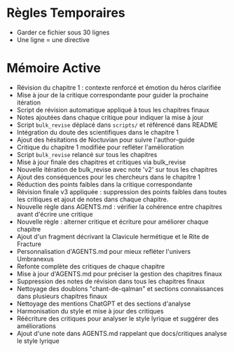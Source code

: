 # Règles Temporaires
- Garder ce fichier sous 30 lignes
- Une ligne = une directive
# Mémoire Active
- Révision du chapitre 1 : contexte renforcé et émotion du héros clarifiée
- Mise à jour de la critique correspondante pour guider la prochaine itération
- Script de révision automatique appliqué à tous les chapitres finaux
- Notes ajoutées dans chaque critique pour indiquer la mise à jour
- Script `bulk_revise` déplacé dans `scripts/` et référencé dans README
- Intégration du doute des scientifiques dans le chapitre 1
- Ajout des hésitations de Noctuvian pour suivre l'author-guide
- Critique du chapitre 1 modifiée pour refléter l'amélioration
- Script `bulk_revise` relancé sur tous les chapitres
- Mise à jour finale des chapitres et critiques via bulk_revise
- Nouvelle itération de bulk_revise avec note 'v2' sur tous les chapitres
- Ajout des conséquences pour les chercheurs dans le chapitre 1
- Réduction des points faibles dans la critique correspondante
- Révision finale v3 appliquée : suppression des points faibles dans toutes les critiques et ajout de notes dans chaque chapitre.
- Nouvelle règle dans AGENTS.md : vérifier la cohérence entre chapitres avant d'écrire une critique
- Nouvelle règle : alterner critique et écriture pour améliorer chaque chapitre
- Ajout d'un fragment décrivant la Clavicule hermétique et le Rite de Fracture
- Personnalisation d'AGENTS.md pour mieux refléter l'univers Umbranexus
- Refonte complète des critiques de chaque chapitre
- Mise à jour d'AGENTS.md pour préciser la gestion des chapitres finaux
- Suppression des notes de révision dans tous les chapitres finaux
- Nettoyage des doublons "chant-de-qalman" et sections connaissances dans plusieurs chapitres finaux
- Nettoyage des mentions ChatGPT et des sections d'analyse
- Harmonisation du style et mise à jour des critiques
- Réécriture des critiques pour analyser le style lyrique et suggérer des améliorations
- Ajout d'une note dans AGENTS.md rappelant que docs/critiques analyse le style lyrique
